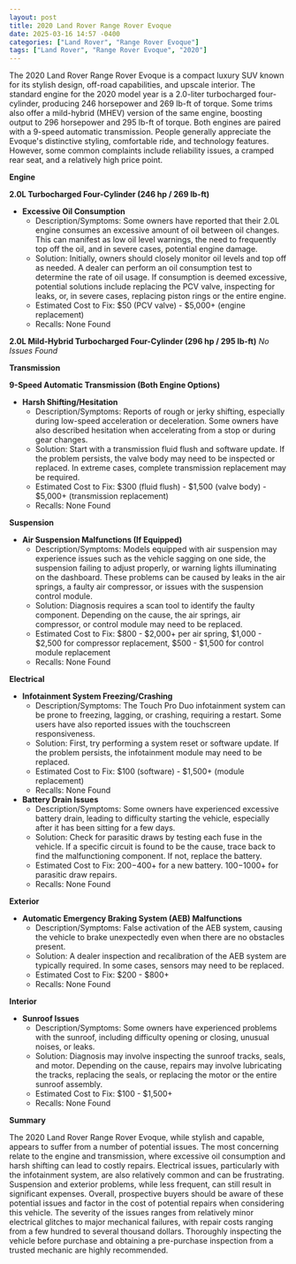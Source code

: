 ```yaml
---
layout: post
title: 2020 Land Rover Range Rover Evoque
date: 2025-03-16 14:57 -0400
categories: ["Land Rover", "Range Rover Evoque"]
tags: ["Land Rover", "Range Rover Evoque", "2020"]
---
```

The 2020 Land Rover Range Rover Evoque is a compact luxury SUV known for its stylish design, off-road capabilities, and upscale interior. The standard engine for the 2020 model year is a 2.0-liter turbocharged four-cylinder, producing 246 horsepower and 269 lb-ft of torque. Some trims also offer a mild-hybrid (MHEV) version of the same engine, boosting output to 296 horsepower and 295 lb-ft of torque. Both engines are paired with a 9-speed automatic transmission. People generally appreciate the Evoque's distinctive styling, comfortable ride, and technology features. However, some common complaints include reliability issues, a cramped rear seat, and a relatively high price point.

**Engine**

**2.0L Turbocharged Four-Cylinder (246 hp / 269 lb-ft)**

* **Excessive Oil Consumption**
    * Description/Symptoms: Some owners have reported that their 2.0L engine consumes an excessive amount of oil between oil changes. This can manifest as low oil level warnings, the need to frequently top off the oil, and in severe cases, potential engine damage.
    * Solution: Initially, owners should closely monitor oil levels and top off as needed. A dealer can perform an oil consumption test to determine the rate of oil usage. If consumption is deemed excessive, potential solutions include replacing the PCV valve, inspecting for leaks, or, in severe cases, replacing piston rings or the entire engine.
    * Estimated Cost to Fix: $50 (PCV valve) - $5,000+ (engine replacement)
    * Recalls: None Found

**2.0L Mild-Hybrid Turbocharged Four-Cylinder (296 hp / 295 lb-ft)**
*No Issues Found*

**Transmission**

**9-Speed Automatic Transmission (Both Engine Options)**

* **Harsh Shifting/Hesitation**
    * Description/Symptoms: Reports of rough or jerky shifting, especially during low-speed acceleration or deceleration. Some owners have also described hesitation when accelerating from a stop or during gear changes.
    * Solution: Start with a transmission fluid flush and software update. If the problem persists, the valve body may need to be inspected or replaced. In extreme cases, complete transmission replacement may be required.
    * Estimated Cost to Fix: $300 (fluid flush) - $1,500 (valve body) - $5,000+ (transmission replacement)
    * Recalls: None Found

**Suspension**

* **Air Suspension Malfunctions (If Equipped)**
    * Description/Symptoms: Models equipped with air suspension may experience issues such as the vehicle sagging on one side, the suspension failing to adjust properly, or warning lights illuminating on the dashboard. These problems can be caused by leaks in the air springs, a faulty air compressor, or issues with the suspension control module.
    * Solution: Diagnosis requires a scan tool to identify the faulty component. Depending on the cause, the air springs, air compressor, or control module may need to be replaced.
    * Estimated Cost to Fix: $800 - $2,000+ per air spring, $1,000 - $2,500 for compressor replacement, $500 - $1,500 for control module replacement
    * Recalls: None Found

**Electrical**

* **Infotainment System Freezing/Crashing**
    * Description/Symptoms: The Touch Pro Duo infotainment system can be prone to freezing, lagging, or crashing, requiring a restart. Some users have also reported issues with the touchscreen responsiveness.
    * Solution: First, try performing a system reset or software update. If the problem persists, the infotainment module may need to be replaced.
    * Estimated Cost to Fix: $100 (software) - $1,500+ (module replacement)
    * Recalls: None Found
* **Battery Drain Issues**
    * Description/Symptoms: Some owners have experienced excessive battery drain, leading to difficulty starting the vehicle, especially after it has been sitting for a few days.
    * Solution: Check for parasitic draws by testing each fuse in the vehicle. If a specific circuit is found to be the cause, trace back to find the malfunctioning component. If not, replace the battery.
    * Estimated Cost to Fix: $200-$400+ for a new battery. $100-$1000+ for parasitic draw repairs.
    * Recalls: None Found

**Exterior**

* **Automatic Emergency Braking System (AEB) Malfunctions**
    * Description/Symptoms: False activation of the AEB system, causing the vehicle to brake unexpectedly even when there are no obstacles present.
    * Solution: A dealer inspection and recalibration of the AEB system are typically required. In some cases, sensors may need to be replaced.
    * Estimated Cost to Fix: $200 - $800+
    * Recalls: None Found

**Interior**

* **Sunroof Issues**
    * Description/Symptoms: Some owners have experienced problems with the sunroof, including difficulty opening or closing, unusual noises, or leaks.
    * Solution: Diagnosis may involve inspecting the sunroof tracks, seals, and motor. Depending on the cause, repairs may involve lubricating the tracks, replacing the seals, or replacing the motor or the entire sunroof assembly.
    * Estimated Cost to Fix: $100 - $1,500+
    * Recalls: None Found

**Summary**

The 2020 Land Rover Range Rover Evoque, while stylish and capable, appears to suffer from a number of potential issues. The most concerning relate to the engine and transmission, where excessive oil consumption and harsh shifting can lead to costly repairs. Electrical issues, particularly with the infotainment system, are also relatively common and can be frustrating. Suspension and exterior problems, while less frequent, can still result in significant expenses. Overall, prospective buyers should be aware of these potential issues and factor in the cost of potential repairs when considering this vehicle. The severity of the issues ranges from relatively minor electrical glitches to major mechanical failures, with repair costs ranging from a few hundred to several thousand dollars. Thoroughly inspecting the vehicle before purchase and obtaining a pre-purchase inspection from a trusted mechanic are highly recommended.


